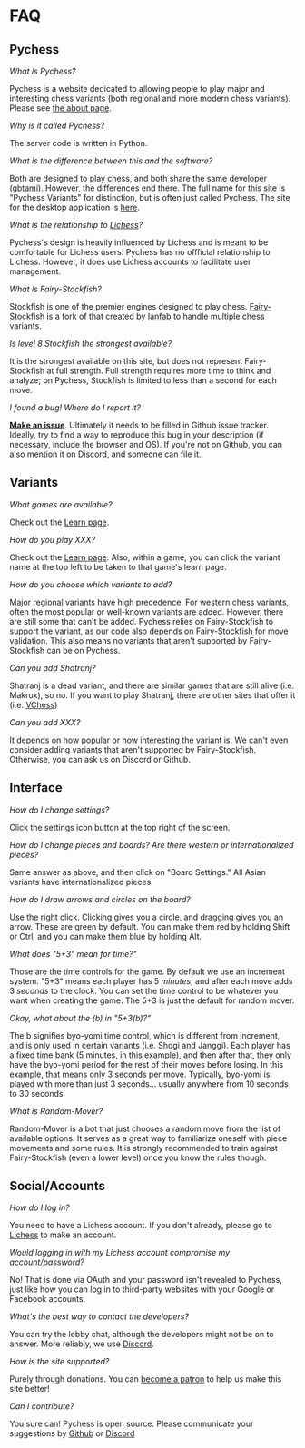 # FAQ

## Pychess

*What is Pychess?* 

Pychess is a website dedicated to allowing people to play major and interesting chess variants (both regional and more modern chess variants). Please see [the about page](https://www.pychess.org/about).

*Why is it called Pychess?*

The server code is written in Python.

*What is the difference between this and the software?*

Both are designed to play chess, and both share the same developer ([gbtami](https://www.github.com/gbtami)). However, the differences end there. The full name for this site is "Pychess Variants" for distinction, but is often just called Pychess. The site for the desktop application is [here](https://pychess.github.io/).

*What is the relationship to [Lichess](https://lichess.org/)?*

Pychess's design is heavily influenced by Lichess and is meant to be comfortable for Lichess users. Pychess has no offficial relationship to Lichess. However, it does use Lichess accounts to facilitate user management.

*What is Fairy-Stockfish?*

Stockfish is one of the premier engines designed to play chess. [Fairy-Stockfish](https://github.com/ianfab/Fairy-Stockfish) is a fork of that created by [Ianfab](https://www.github.com/ianfab) to handle multiple chess variants.

*Is level 8 Stockfish the strongest available?*

It is the strongest available on this site, but does not represent Fairy-Stockfish at full strength. Full strength requires more time to think and analyze; on Pychess, Stockfish is limited to less than a second for each move.

*I found a bug! Where do I report it?*

[**Make an issue**](https://github.com/gbtami/pychess-variants/issues/new). Ultimately it needs to be filled in Github issue tracker. Ideally, try to find a way to reproduce this bug in your description (if necessary, include the browser and OS). If you're not on Github, you can also mention it on Discord, and someone can file it.

## Variants

*What games are available?*

Check out the [Learn page](https://www.pychess.org/variant).

*How do you play XXX?*

Check out the [Learn page](https://www.pychess.org/variant). Also, within a game, you can click the variant name at the top left to be taken to that game's learn page.

*How do you choose which variants to add?*

Major regional variants have high precedence. For western chess variants, often the most popular or well-known variants are added. However, there are still some that can't be added. Pychess relies on Fairy-Stockfish to support the variant, as our code also depends on Fairy-Stockfish for move validation. This also means no variants that aren't supported by Fairy-Stockfish can be on Pychess.

*Can you add Shatranj?*

Shatranj is a dead variant, and there are similar games that are still alive (i.e. Makruk), so no. If you want to play Shatranj, there are other sites that offer it (i.e. [VChess](https://vchess.club/#/))

*Can you add XXX?*

It depends on how popular or how interesting the variant is. We can't even consider adding variants that aren't supported by Fairy-Stockfish. Otherwise, you can ask us on Discord or Github.

## Interface

*How do I change settings?*

Click the settings icon button at the top right of the screen.

*How do I change pieces and boards? Are there western or internationalized pieces?*

Same answer as above, and then click on "Board Settings." All Asian variants have internationalized pieces.

*How do I draw arrows and circles on the board?*

Use the right click. Clicking gives you a circle, and dragging gives you an arrow. These are green by default. You can make them red by holding Shift or Ctrl, and you can make them blue by holding Alt.

*What does "5+3" mean for time?"*

Those are the time controls for the game. By default we use an increment system. "5+3" means each player has 5 *minutes*, and after each move adds 3 *seconds* to the clock. You can set the time control to be whatever you want when creating the game. The 5+3 is just the default for random mover.

*Okay, what about the (b) in "5+3(b)?"*

The b signifies byo-yomi time control, which is different from increment, and is only used in certain variants (i.e. Shogi and Janggi). Each player has a fixed time bank (5 minutes, in this example), and then after that, they only have the byo-yomi period for the rest of their moves before losing. In this example, that means only 3 seconds per move. Typically, byo-yomi is played with more than just 3 seconds... usually anywhere from 10 seconds to 30 seconds.

*What is Random-Mover?*

Random-Mover is a bot that just chooses a random move from the list of available options. It serves as a great way to familiarize oneself with piece movements and some rules. It is strongly recommended to train against Fairy-Stockfish (even a lower level) once you know the rules though.

## Social/Accounts

*How do I log in?*

You need to have a Lichess account. If you don't already, please go to [Lichess](https://lichess.org/signup) to make an account.

*Would logging in with my Lichess account compromise my account/password?*

No! That is done via OAuth and your password isn't revealed to Pychess, just like how you can log in to third-party websites with your Google or Facebook accounts.

*What's the best way to contact the developers?*

You can try the lobby chat, although the developers might not be on to answer. More reliably, we use [Discord](https://discord.gg/aPs8RKr).

*How is the site supported?*

Purely through donations. You can [become a patron](https://www.pychess.org/patron) to help us make this site better!

*Can I contribute?*

You sure can! Pychess is open source. Please communicate your suggestions by [Github](https://github.com/gbtami/pychess-variants) or [Discord](https://discord.gg/aPs8RKr) 



